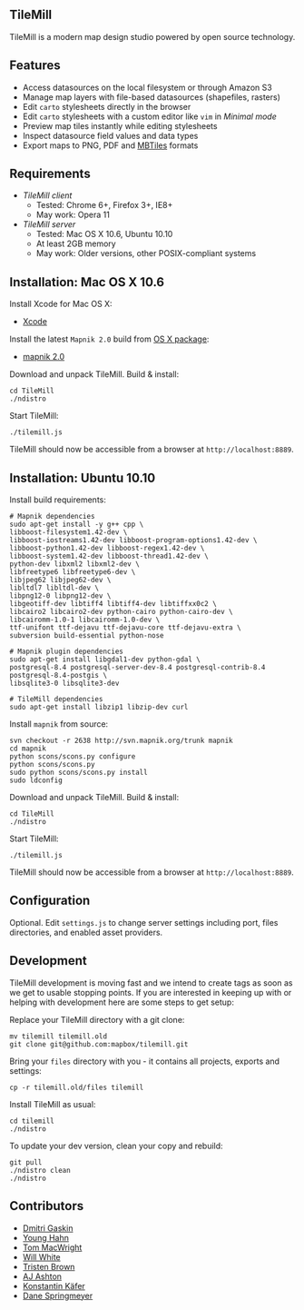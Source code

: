 TileMill
--------
TileMill is a modern map design studio powered by open source technology.


Features
--------
- Access datasources on the local filesystem or through Amazon S3
- Manage map layers with file-based datasources (shapefiles, rasters)
- Edit `carto` stylesheets directly in the browser
- Edit `carto` stylesheets with a custom editor like `vim` in *Minimal mode*
- Preview map tiles instantly while editing stylesheets
- Inspect datasource field values and data types
- Export maps to PNG, PDF and [MBTiles](http://www.mbtiles.org) formats


Requirements
------------
- *TileMill client*
  - Tested: Chrome 6+, Firefox 3+, IE8+
  - May work: Opera 11
- *TileMill server*
  - Tested: Mac OS X 10.6, Ubuntu 10.10
  - At least 2GB memory
  - May work: Older versions, other POSIX-compliant systems


Installation: Mac OS X 10.6
---------------------------
Install Xcode for Mac OS X:

- [Xcode](http://developer.apple.com/technologies/tools/xcode.html)

Install the latest `Mapnik 2.0` build from [OS X package](http://dbsgeo.com/downloads/#mapnik-2.0.0):

- [mapnik 2.0 ](http://dbsgeo.com/tmp/mapnik_2.0.0_snow_intel_2011_05_10_2888.dmg)

Download and unpack TileMill. Build & install:

    cd TileMill
    ./ndistro

Start TileMill:

    ./tilemill.js

TileMill should now be accessible from a browser at `http://localhost:8889`.


Installation: Ubuntu 10.10
--------------------------
Install build requirements:

    # Mapnik dependencies
    sudo apt-get install -y g++ cpp \
    libboost-filesystem1.42-dev \
    libboost-iostreams1.42-dev libboost-program-options1.42-dev \
    libboost-python1.42-dev libboost-regex1.42-dev \
    libboost-system1.42-dev libboost-thread1.42-dev \
    python-dev libxml2 libxml2-dev \
    libfreetype6 libfreetype6-dev \
    libjpeg62 libjpeg62-dev \
    libltdl7 libltdl-dev \
    libpng12-0 libpng12-dev \
    libgeotiff-dev libtiff4 libtiff4-dev libtiffxx0c2 \
    libcairo2 libcairo2-dev python-cairo python-cairo-dev \
    libcairomm-1.0-1 libcairomm-1.0-dev \
    ttf-unifont ttf-dejavu ttf-dejavu-core ttf-dejavu-extra \
    subversion build-essential python-nose

    # Mapnik plugin dependencies
    sudo apt-get install libgdal1-dev python-gdal \
    postgresql-8.4 postgresql-server-dev-8.4 postgresql-contrib-8.4 postgresql-8.4-postgis \
    libsqlite3-0 libsqlite3-dev

    # TileMill dependencies
    sudo apt-get install libzip1 libzip-dev curl

Install `mapnik` from source:

    svn checkout -r 2638 http://svn.mapnik.org/trunk mapnik
    cd mapnik
    python scons/scons.py configure
    python scons/scons.py
    sudo python scons/scons.py install
    sudo ldconfig

Download and unpack TileMill. Build & install:

    cd TileMill
    ./ndistro

Start TileMill:

    ./tilemill.js

TileMill should now be accessible from a browser at `http://localhost:8889`.


Configuration
-------------
Optional. Edit `settings.js` to change server settings including port, files
directories, and enabled asset providers.


Development
-----------
TileMill development is moving fast and we intend to create tags as soon as we
get to usable stopping points. If you are interested in keeping up with or
helping with development here are some steps to get setup:

Replace your TileMill directory with a git clone:

    mv tilemill tilemill.old
    git clone git@github.com:mapbox/tilemill.git

Bring your `files` directory with you - it contains all projects, exports and
settings:

    cp -r tilemill.old/files tilemill

Install TileMill as usual:

    cd tilemill
    ./ndistro

To update your dev version, clean your copy and rebuild:

    git pull
    ./ndistro clean
    ./ndistro


Contributors
------------
- [Dmitri Gaskin](http://github.com/dmitrig01)
- [Young Hahn](http://github.com/yhahn)
- [Tom MacWright](http://github.com/tmcw)
- [Will White](http://github.com/willwhite)
- [Tristen Brown](http://github.com/tristen)
- [AJ Ashton](http://github.com/ajashton)
- [Konstantin Käfer](http://github.com/kkaefer)
- [Dane Springmeyer](http://github.com/springmeyer)

